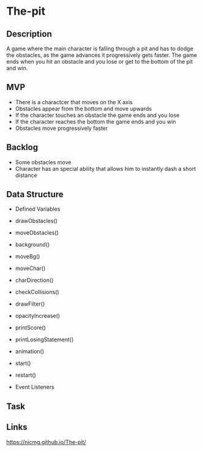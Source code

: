 # The-pit

## Description
A game where the main character is falling through a pit and has to dodge the obstacles, as the game advances it progressively gets faster. The game ends when you hit an obstacle and you lose or get to the bottom of the pit and win. 

## MVP
* There is a charactcer that moves on the X axis
* Obstacles appear from the bottom and move upwards
* If the character touches an obstacle the game ends and you lose
* If the character reaches the bottom the game ends and you win
* Obstacles move progressively faster

## Backlog
* Some obstacles move
* Character has an special ability that allows him to instantly dash a short distance

## Data Structure
* Defined Variables
* drawObstacles()
* moveObstacles()
* background()
* moveBg()
* moveChar()
* charDirection()
* checkCollisions()
* drawFilter()
* opacityIncrease()
* printScore()
* printLosingStatement()
* animation()
* start()
* restart()

* Event Listeners

## Task

## Links
https://nicmg.github.io/The-pit/
